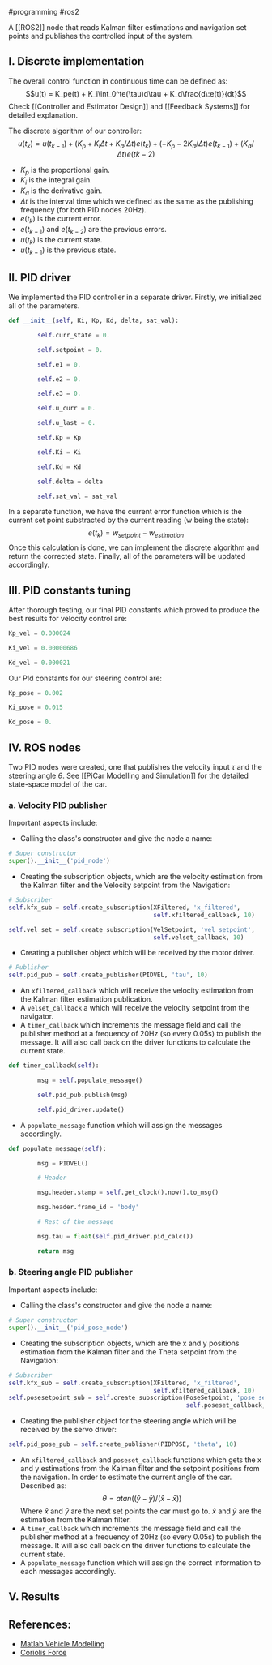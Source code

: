 #programming #ros2 

A [[ROS2]] node that reads Kalman filter estimations and navigation set points and publishes the controlled input of the system.

## I. Discrete implementation

The overall control function in continuous time can be defined as:
$$u(t) = K_pe(t) + K_i\int_0^te(\tau)d\tau + K_d\frac{d\:e(t)}{dt}$$
Check [[Controller and Estimator Design]] and [[Feedback Systems]] for detailed explanation.

The discrete algorithm of our controller:
$$u(t_k) = u(t_{k-1}) + (K_p + K_i\Delta t + K_d/\Delta t)e(t_k) + (-K_p - 2K_d/\Delta t)e(t_{k-1}) + (K_d/\Delta t) e(t{k-2}) $$
- $K_p$ is the proportional gain.
- $K_i$ is the integral gain.
- $K_d$ is the derivative gain.
- $\Delta t$ is the interval time which we defined as the same as the publishing frequency (for both PID nodes 20Hz).
- $e(t_k)$ is the current error.
- $e(t_{k-1})$ and $e(t_{k-2})$ are the previous errors.
- $u(t_k)$ is the current state.
- $u(t_{k-1})$ is the previous state.

## II. PID driver

We implemented the PID controller in a separate driver. Firstly, we initialized all of the parameters. 
```python
def __init__(self, Ki, Kp, Kd, delta, sat_val):

        self.curr_state = 0.

        self.setpoint = 0.

        self.e1 = 0.

        self.e2 = 0.

        self.e3 = 0.

        self.u_curr = 0.

        self.u_last = 0.

        self.Kp = Kp

        self.Ki = Ki

        self.Kd = Kd

        self.delta = delta

        self.sat_val = sat_val
```
In a separate function, we have the current error function which is the current set point substracted by the current reading (w being the state):
$$e(t_k) = w_{setpoint} - w_{estimation}$$
Once this calculation is done, we can implement the discrete algorithm and return the corrected state. Finally, all of the parameters will be updated accordingly.

## III. PID constants tuning

After thorough testing, our final PID constants which proved to produce the best results for velocity control are:
```python
Kp_vel = 0.000024

Ki_vel = 0.00000686

Kd_vel = 0.000021
```

Our PId constants for our steering control are:
```python
Kp_pose = 0.002

Ki_pose = 0.015

Kd_pose = 0.
```

## IV. ROS nodes

Two PID nodes were created, one that publishes the velocity input $\tau$ and the steering angle $\theta$. See [[PiCar Modelling and Simulation]] for the detailed state-space model of the car.

### a. Velocity PID publisher

Important aspects include:
- Calling the class's constructor and give the node a name:
```python
# Super constructor
super().__init__('pid_node')
```
- Creating the subscription objects, which are the velocity estimation from the Kalman filter and the Velocity setpoint from the Navigation:
```python
# Subscriber
self.kfx_sub = self.create_subscription(XFiltered, 'x_filtered',
										self.xfiltered_callback, 10)

self.vel_set = self.create_subscription(VelSetpoint, 'vel_setpoint',
										self.velset_callback, 10)
```
- Creating a publisher object which will be received by the motor driver.
```python
# Publisher
self.pid_pub = self.create_publisher(PIDVEL, 'tau', 10)
```
- An `xfiltered_callback` which will receive the velocity estimation from the Kalman filter estimation publication.
- A `velset_callback` a which will receive the velocity setpoint from the navigator.
- A `timer_callback` which increments the message field and call the publisher method at a frequency of 20Hz (so every 0.05s) to publish the message. It will also call back on the driver functions to calculate the current state.
```python
def timer_callback(self):

        msg = self.populate_message()

        self.pid_pub.publish(msg)

        self.pid_driver.update()
```
- A `populate_message` function which will assign the messages accordingly.
```python
def populate_message(self):

        msg = PIDVEL()

        # Header

        msg.header.stamp = self.get_clock().now().to_msg()

        msg.header.frame_id = 'body'

        # Rest of the message

        msg.tau = float(self.pid_driver.pid_calc())

        return msg
```

### b. Steering angle PID publisher

Important aspects include:
- Calling the class's constructor and give the node a name:
```python
# Super constructor
super().__init__('pid_pose_node')
```
- Creating the subscription objects, which are the x and y positions estimation from the Kalman filter and the Theta setpoint from the Navigation:
```python
# Subscriber
self.kfx_sub = self.create_subscription(XFiltered, 'x_filtered',
										self.xfiltered_callback, 10)
self.posesetpoint_sub = self.create_subscription(PoseSetpoint, 'pose_setpoint', 
												 self.poseset_callback, 10)
```
- Creating the publisher object for the steering angle which will be received by the servo driver:
```python
self.pid_pose_pub = self.create_publisher(PIDPOSE, 'theta', 10)
```
- An `xfiltered_callback` and `poseset_callback` functions which gets the x and y estimations from the Kalman filter and the setpoint positions from the navigation. In order to estimate the current angle of the car. Described as:
$$ \theta = atan((\hat{y} - \bar{y})/(\hat{x} - \bar{x})) $$
Where $\hat{x}$ and $\hat{y}$ are the next set points the car must go to. $\bar{x}$ and $\bar{y}$ are the estimation from the Kalman filter.
- A `timer_callback` which increments the message field and call the publisher method at a frequency of 20Hz (so every 0.05s) to publish the message. It will also call back on the driver functions to calculate the current state.
- A `populate_message` function which will assign the correct information to each messages accordingly.

## V. Results

## References:
- [Matlab Vehicle Modelling](https://www.mathworks.com/help/ident/ug/modeling-a-vehicle-dynamics-system.html)
- [Coriolis Force](https://en.wikipedia.org/wiki/Coriolis_force)
